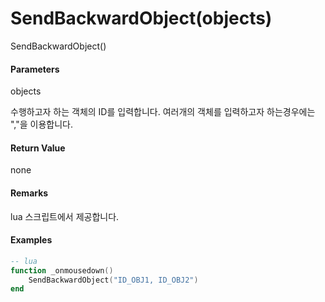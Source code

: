 # SendBackwardObject\(objects\)

SendBackwardObject\(\)

#### Parameters

objects

수행하고자 하는 객체의 ID를 입력합니다. 여러개의 객체를 입력하고자 하는경우에는 ","을 이용합니다.

#### Return Value

none

#### Remarks

lua 스크립트에서 제공합니다.

#### Examples



```lua
-- lua
function _onmousedown()
    SendBackwardObject("ID_OBJ1, ID_OBJ2")
end
```







